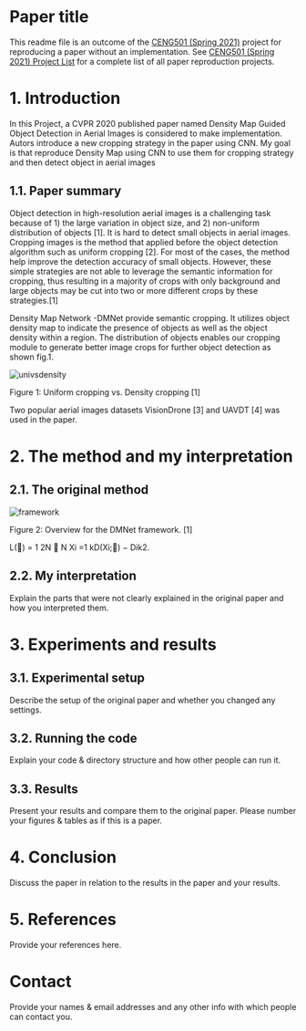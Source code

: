# Paper title

This readme file is an outcome of the [CENG501 (Spring 2021)](http://kovan.ceng.metu.edu.tr/~sinan/DL/) project for reproducing a paper without an implementation. See [CENG501 (Spring 2021) Project List](https://github.com/sinankalkan/CENG501-Spring2021) for a complete list of all paper reproduction projects.

# 1. Introduction

In this Project, a CVPR 2020 published paper named Density Map Guided Object Detection in Aerial Images is considered to make implementation. Autors introduce a new cropping strategy in the paper using CNN. 
My goal is that reproduce Density Map using CNN to use them for cropping strategy and then detect object in aerial images 


## 1.1. Paper summary

Object detection in high-resolution aerial images is a challenging task because of 1) the large variation in object size, and 2) non-uniform distribution of objects [1]. It is hard to detect small objects in aerial images. Cropping images is the method that applied before the object detection algorithm such as uniform cropping [2]. For most of the cases, the method help improve the detection accuracy of small objects. However, these simple strategies  are not able to leverage the semantic information  for cropping, thus resulting in a majority of crops with only background and large objects may be cut into two or more different crops by these strategies.[1]

Density Map Network -DMNet provide semantic cropping. It utilizes object density map to indicate the presence of objects as well as the object density within a region. The distribution of objects enables our cropping module to generate better image crops for further object detection as shown fig.1. 

![univsdensity](https://user-images.githubusercontent.com/48828422/127484682-3f2f07e8-4db2-4e77-9686-0b05914dd644.PNG)

Figure 1: Uniform cropping vs. Density cropping [1]

Two popular aerial images datasets VisionDrone [3] and UAVDT [4] was used in the paper.


# 2. The method and my interpretation

## 2.1. The original method

![framework](https://user-images.githubusercontent.com/48828422/127486390-72d82226-2ed0-4b56-a700-23ead73165b0.PNG)

Figure 2: Overview for the DMNet framework. [1]

L() =
1
2N
∗
N
Xi
=1
kD(Xi;) − Dik2.


## 2.2. My interpretation 

Explain the parts that were not clearly explained in the original paper and how you interpreted them.

# 3. Experiments and results

## 3.1. Experimental setup

Describe the setup of the original paper and whether you changed any settings.

## 3.2. Running the code

Explain your code & directory structure and how other people can run it.

## 3.3. Results

Present your results and compare them to the original paper. Please number your figures & tables as if this is a paper.

# 4. Conclusion

Discuss the paper in relation to the results in the paper and your results.

# 5. References

Provide your references here.

# Contact

Provide your names & email addresses and any other info with which people can contact you.
